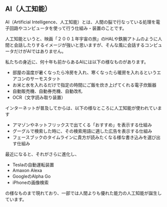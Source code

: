 ## AI（人工知能）

AI（Artificial Intelligence、人工知能）とは、人間の脳で行なっている処理を電子回路やコンピュータを使って行う仕組み・装置のことです。

人工知能というと、映画「２００１年宇宙の旅」のHALや鉄腕アトムのように人間と会話したりするイメージが強いと思いますが、そんな風に会話するコンピュータだけがAIではありません。

私たちの身近に、何十年も前からあるAIには以下の様なものがあります。

- 部屋の温度が暑くなったら冷房を入れ、寒くなったら暖房を入れるというエアコンのサーモスタット
- お米と水を入れるだけで指定の時間にご飯を炊き上げてくれる電子炊飯器
- 自動販売機、自動券売機、自動改札
- OCR（文字読み取り装置）

インターネットが普及してからは、以下の様なところに人工知能が使われています

- アマゾンやネットフリックスで出てくる「おすすめ」を表示する仕組み
- グーグルで検索した時に、その検索用語に適した広告を表示する仕組み
- フェースブックのタイムラインに貴方が読みたくなる様な書き込みを選び出す仕組み

最近になると、それがさらに進化し、

- Teslaの自動運転装置
- Amaxon Alexa
- GoogleのAlpha Go
- iPhoneの画像検索

の様なものまで現れており、一部では人間よりも優れた能力の人工知能が誕生しています。


